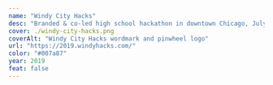 ```yaml
---
name: "Windy City Hacks"
desc: "Branded & co-led high school hackathon in downtown Chicago, July 2019. 160 students."
cover: ./windy-city-hacks.png
coverAlt: "Windy City Hacks wordmark and pinwheel logo"
url: "https://2019.windyhacks.com/"
color: "#007a87"
year: 2019
feat: false
---
```

